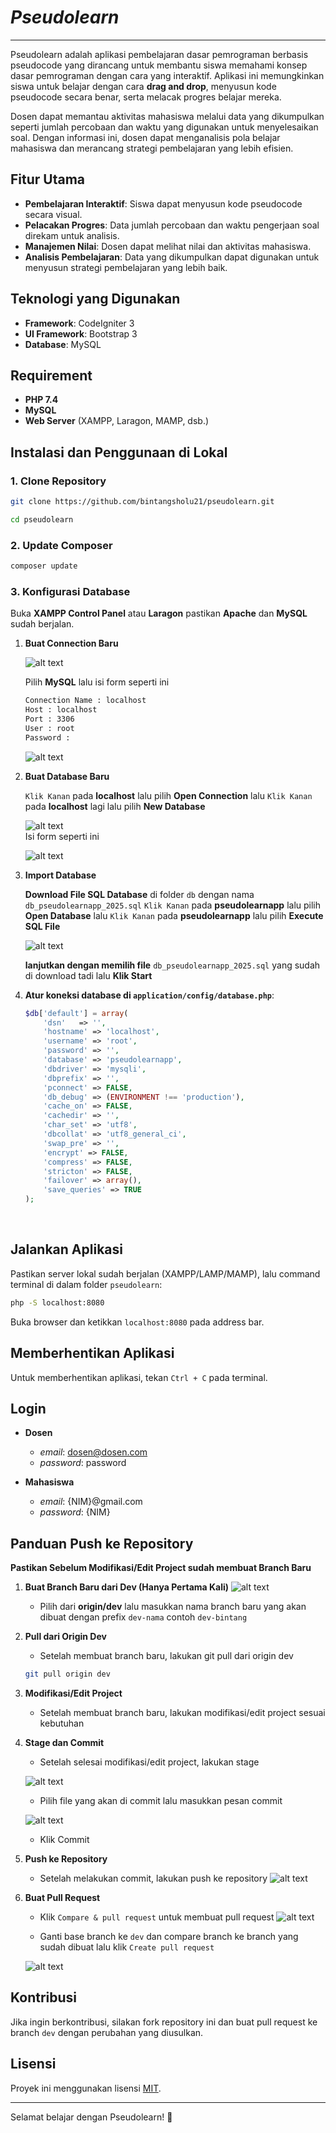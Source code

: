 # *Pseudolearn*
---
Pseudolearn adalah aplikasi pembelajaran dasar pemrograman berbasis pseudocode yang dirancang untuk membantu siswa memahami konsep dasar pemrograman dengan cara yang interaktif. Aplikasi ini memungkinkan siswa untuk belajar dengan cara **drag and drop**, menyusun kode pseudocode secara benar, serta melacak progres belajar mereka.

Dosen dapat memantau aktivitas mahasiswa melalui data yang dikumpulkan seperti jumlah percobaan dan waktu yang digunakan untuk menyelesaikan soal. Dengan informasi ini, dosen dapat menganalisis pola belajar mahasiswa dan merancang strategi pembelajaran yang lebih efisien.

## Fitur Utama
- **Pembelajaran Interaktif**: Siswa dapat menyusun kode pseudocode secara visual.
- **Pelacakan Progres**: Data jumlah percobaan dan waktu pengerjaan soal direkam untuk analisis.
- **Manajemen Nilai**: Dosen dapat melihat nilai dan aktivitas mahasiswa.
- **Analisis Pembelajaran**: Data yang dikumpulkan dapat digunakan untuk menyusun strategi pembelajaran yang lebih baik.

## Teknologi yang Digunakan
- **Framework**: CodeIgniter 3
- **UI Framework**: Bootstrap 3
- **Database**: MySQL

## Requirement
- **PHP 7.4**
- **MySQL**
- **Web Server** (XAMPP, Laragon, MAMP, dsb.)

## Instalasi dan Penggunaan di Lokal

### 1. Clone Repository
```bash
git clone https://github.com/bintangsholu21/pseudolearn.git
```

```bash
cd pseudolearn
```

### 2. Update Composer
```bash
composer update
```

### 3. Konfigurasi Database
   Buka **XAMPP Control Panel** atau **Laragon** pastikan **Apache** dan **MySQL** sudah berjalan. 

1. **Buat Connection Baru**

   ![alt text](assets/readme_image/image.png)

   Pilih **MySQL** lalu isi form seperti ini

   ``` bash
   Connection Name : localhost
   Host : localhost
   Port : 3306
   User : root
   Password :
   ```

   ![alt text](assets/readme_image/image1.png)

2. **Buat Database Baru**

   `Klik Kanan` pada **localhost** lalu pilih **Open Connection** lalu `Klik Kanan` pada **localhost** lagi lalu pilih **New Database**

   ![alt text](assets/readme_image/image2.png)
   <br>
   Isi form seperti ini

   ![alt text](assets/readme_image/image3.png)


3. **Import Database**

   **Download File SQL Database** di folder `db` dengan nama `db_pseudolearnapp_2025.sql`
   `Klik Kanan` pada **pseudolearnapp** lalu pilih **Open Database** lalu `Klik Kanan` pada **pseudolearnapp** lalu pilih **Execute SQL File**

   ![alt text](assets/readme_image/image4.png)

   **lanjutkan dengan memilih file** `db_pseudolearnapp_2025.sql` yang sudah di download tadi lalu **Klik Start**

4. **Atur koneksi database di `application/config/database.php`**:
   ```php
   $db['default'] = array(
       'dsn'   => '',
       'hostname' => 'localhost',
       'username' => 'root',
       'password' => '',
       'database' => 'pseudolearnapp',
       'dbdriver' => 'mysqli',
       'dbprefix' => '',
       'pconnect' => FALSE,
       'db_debug' => (ENVIRONMENT !== 'production'),
       'cache_on' => FALSE,
       'cachedir' => '',
       'char_set' => 'utf8',
       'dbcollat' => 'utf8_general_ci',
       'swap_pre' => '',
       'encrypt' => FALSE,
       'compress' => FALSE,
       'stricton' => FALSE,
       'failover' => array(),
       'save_queries' => TRUE
   );
   ```
<br>

## Jalankan Aplikasi
Pastikan server lokal sudah berjalan (XAMPP/LAMP/MAMP), lalu command terminal di dalam folder `pseudolearn`:

```bash
php -S localhost:8080
```

Buka browser dan ketikkan `localhost:8080` pada address bar.

## Memberhentikan Aplikasi
Untuk memberhentikan aplikasi, tekan `Ctrl + C` pada terminal.

## Login
- **Dosen**
  - *email*: dosen@dosen.com
   - *password*: password

- **Mahasiswa**
   - *email*: {NIM}@gmail.com
   - *password*: {NIM}

## Panduan Push ke Repository
   **Pastikan Sebelum Modifikasi/Edit Project sudah membuat Branch Baru**

1. **Buat Branch Baru dari Dev (Hanya Pertama Kali)**
   ![alt text](assets/readme_image/image5.png)
   <br>
   - Pilih dari **origin/dev** lalu masukkan nama branch baru yang akan dibuat dengan prefix `dev-nama` contoh `dev-bintang`

2. **Pull dari Origin Dev**
   - Setelah membuat branch baru, lakukan git pull dari origin dev
   ```bash
   git pull origin dev
   ```

3. **Modifikasi/Edit Project**
   - Setelah membuat branch baru, lakukan modifikasi/edit project sesuai kebutuhan

4. **Stage dan Commit**
   - Setelah selesai modifikasi/edit project, lakukan stage 
   
   ![alt text](assets/readme_image/image6.png)

   - Pilih file yang akan di commit lalu masukkan pesan commit
   
   ![alt text](assets/readme_image/image7.png)

   - Klik Commit
   
5. **Push ke Repository**
   - Setelah melakukan commit, lakukan push ke repository
   ![alt text](assets/readme_image/image8.png)

6. **Buat Pull Request**
   - Klik `Compare & pull request` untuk membuat pull request
   ![alt text](assets/readme_image/image9.png)

   - Ganti base branch ke `dev` dan compare branch ke branch yang sudah dibuat lalu klik `Create pull request`

   ![alt text](assets/readme_image/image10.png)

## Kontribusi
Jika ingin berkontribusi, silakan fork repository ini dan buat pull request ke branch `dev` dengan perubahan yang diusulkan.

## Lisensi
Proyek ini menggunakan lisensi [MIT](LICENSE).

---
Selamat belajar dengan Pseudolearn! 🚀
